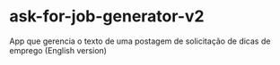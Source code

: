 # ask-for-job-generator-v2

App que gerencia o texto de uma postagem de solicitação de dicas de emprego (English version)
